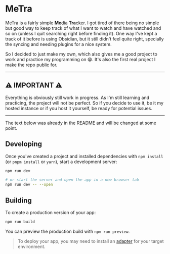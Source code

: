 # MeTra
MeTra is a fairly simple **Me**dia **Tra**cker. I got tired of there being no simple but good way to keep track of what I want to watch and have watched and so on (unless I quit searching right before finding it).
One way I've kept a track of it before is using Obsidian, but it still didn't feel quite right, specially the syncing and needing plugins for a nice system.

So I decided to just make my own, which also gives me a good project to work and practice my programming on 😁.
It's also the first real project I make the repo public for.

---

## ⚠️ IMPORTANT ⚠️
Everything is obviously still work in progress. As I'm still learning and practicing, the project will not be perfect.
So if you decide to use it, be it my hosted instance or if you host it yourself, be ready for potential issues.

---
The text below was already in the README and will be changed at some point.

## Developing
Once you've created a project and installed dependencies with `npm install` (or `pnpm install` or `yarn`), start a development server:

```bash
npm run dev

# or start the server and open the app in a new browser tab
npm run dev -- --open
```

## Building
To create a production version of your app:

```bash
npm run build
```

You can preview the production build with `npm run preview`.

> To deploy your app, you may need to install an [adapter](https://kit.svelte.dev/docs/adapters) for your target environment.
